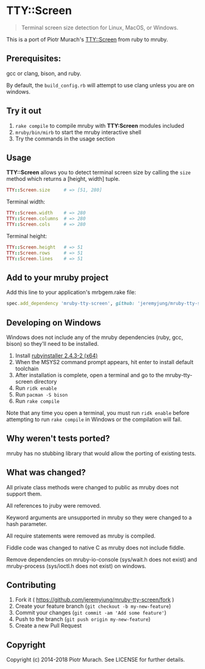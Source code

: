 # TTY::Screen

> Terminal screen size detection for Linux, MacOS, or Windows.

This is a port of Piotr Murach's [TTY::Screen](https://github.com/piotrmurach/tty-screen) from ruby to mruby.

## Prerequisites:

gcc or clang, bison, and ruby.

By default, the `build_config.rb` will attempt to use clang unless you are on windows.

## Try it out

1. `rake compile` to compile mruby with **TTY:Screen** modules included
2. `mruby/bin/mirb` to start the mruby interactive shell
3. Try the commands in the usage section

## Usage

**TTY::Screen** allows you to detect terminal screen size by calling the `size` method which returns a [height, width] tuple.

```ruby
TTY::Screen.size     # => [51, 280]
```

Terminal width:

```ruby
TTY::Screen.width    # => 280
TTY::Screen.columns  # => 280
TTY::Screen.cols     # => 280
```

Terminal height:

```ruby
TTY::Screen.height   # => 51
TTY::Screen.rows     # => 51
TTY::Screen.lines    # => 51
```

## Add to your mruby project

Add this line to your application's mrbgem.rake file:
```ruby
spec.add_dependency 'mruby-tty-screen', github: 'jeremyjung/mruby-tty-screen'
```

## Developing on Windows

Windows does not include any of the mruby dependencies (ruby, gcc, bison) so they'll need to be installed.

1.  Install [rubyinstaller 2.4.3-2 \(x64\)](https://rubyinstaller.org/downloads/)
2.  When the MSYS2 command prompt appears, hit enter to install default toolchain
3.  After installation is complete, open a terminal and go to the mruby-tty-screen directory
4.  Run `ridk enable`
5.  Run `pacman -S bison`
6.  Run `rake compile`

Note that any time you open a terminal, you must run `ridk enable` before attempting to run `rake compile` in Windows or the compilation will fail.

## Why weren't tests ported?

mruby has no stubbing library that would allow the porting of existing tests.

## What was changed?

All private class methods were changed to public as mruby does not support them.

All references to jruby were removed.

Keyword arguments are unsupported in mruby so they were changed to a hash parameter.

All require statements were removed as mruby is compiled.

Fiddle code was changed to native C as mruby does not include fiddle.

Remove dependencies on mruby-io-console (sys/wait.h does not exist) and mruby-process (sys/ioctl.h does not exist) on windows. 

## Contributing

1. Fork it ( https://github.com/jeremyjung/mruby-tty-screen/fork )
2. Create your feature branch (`git checkout -b my-new-feature`)
3. Commit your changes (`git commit -am 'Add some feature'`)
4. Push to the branch (`git push origin my-new-feature`)
5. Create a new Pull Request

## Copyright

Copyright (c) 2014-2018 Piotr Murach. See LICENSE for further details.
